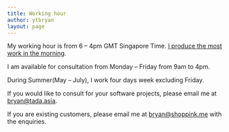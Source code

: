```yaml
---
title: Working hour
author: ytbryan
layout: page
---
```

My working hour is from 6 &#8211; 4pm GMT Singapore Time. [I produce the most work in the morning][1]. 

I am available for consultation from Monday &#8211; Friday from 9am to 4pm. 

During Summer(May &#8211; July), I work four days week excluding Friday. 

If you would like to consult for your software projects, please email me at bryan@tada.asia. 

If you are existing customers, please email me at bryan@shoppink.me with the enquiries.

 [1]: /undisrupted-hours-of-work/